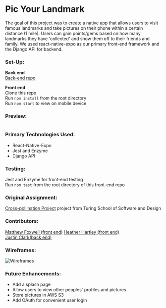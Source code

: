 # Pic Your Landmark

The goal of this project was to create a native app that allows users to visit famous landmarks and take pictures on their phone within a certain distance (1 mile). Users can gain points/gems based on how many landmarks they have 'collected' and show them off to their friends and family. We used react-native-expo as our primary front-end framework and the Django API for backend.

### Set-Up:
**Back end**  
[Back-end repo](https://github.com/jpclark6/PicYourLandmarkAPI)  

**Front end**  
Clone this repo  
Run `npm install` from the root directory  
Run `npm start` to view on mobile device  

### Preview:
![]()

### Primary Technologies Used:
* React-Native-Expo
* Jest and Enzyme
* Django API

### Testing:
Jest and Enzyme for front-end testing  
Run `npm test` from the root directory of this front-end repo 

### Original Assignment: 
[Cross-pollination Project](http://frontend.turing.io/projects/capstone.html) project from Turing School of Software and Design  

### Contributors:
[Matthew Foxwell (front end)](https://github.com/foxwellm)
[Heather Hartley (front end)](https://github.com/hlhartley)  
[Justin Clark(back end)](https://github.com/jpclark6)

### Wireframes:
![Wireframes]()

### Future Enhancements:
- Add a splash page 
- Allow users to view other peoples' profiles and pictures
- Store pictures in AWS S3
- Add OAuth for convenient user login
